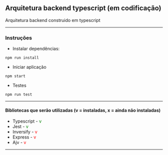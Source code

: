 ## Arquitetura backend typescript (em codificação)

<p>Arquitetura backend construido em typescript</p>

---

### Instruções

- Instalar dependências:

```
npm run install
```

- Iniciar aplicação

```
npm start
```

- Testes

```
npm run test
```

---

#### Bibliotecas que serão utilizadas (v = instaladas, x = ainda não instaladas)

- Typescript - <span style="color:green">v</span>
- Jest - <span style="color:green">v</span>
- Inversify - <span style="color:red">v</span>
- Express - <span style="color:red">v</span>
- Ajv - <span style="color:red">v</span>

---
